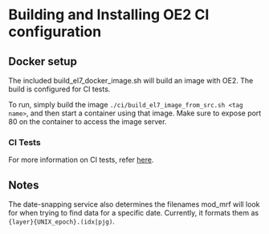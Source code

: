# Building and Installing OE2 CI configuration

## Docker setup

The included build_el7_docker_image.sh will build an image with OE2. The build 
is configured for CI tests.

To run, simply build the image `./ci/build_el7_image_from_src.sh <tag name>`, and then start a
container using that image. Make sure to expose port 80 on the container to
access the image server.

### CI Tests

For more information on CI tests, refer [here](../src/test/README.md).


## Notes

The date-snapping service also determines the filenames mod_mrf will look for
when trying to find data for a specific date. Currently, it formats them as
`{layer}{UNIX_epoch}.(idx|pjg)`.
